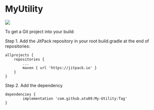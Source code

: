 # MyUtility

[![](https://jitpack.io/v/atu09/My-Utility.svg)](https://jitpack.io/#atu09/My-Utility)


To get a Git project into your build:

Step 1. Add the JitPack repository in your root build.gradle at the end of repositories:

	allprojects {
		repositories {
			...
			maven { url 'https://jitpack.io' }
		}
	}
  
Step 2. Add the dependency

	dependencies {
	        implementation 'com.github.atu09:My-Utility:Tag'
	}
